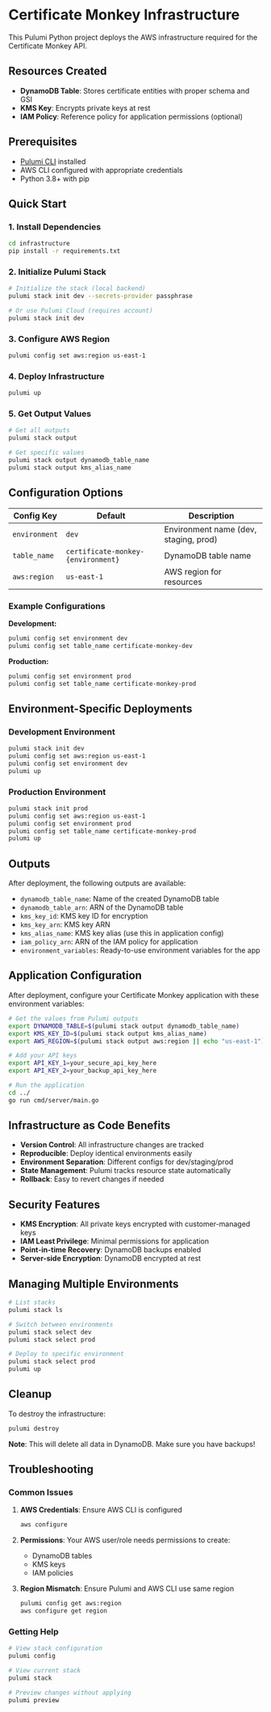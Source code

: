 # Certificate Monkey Infrastructure

This Pulumi Python project deploys the AWS infrastructure required for the Certificate Monkey API.

## Resources Created

- **DynamoDB Table**: Stores certificate entities with proper schema and GSI
- **KMS Key**: Encrypts private keys at rest
- **IAM Policy**: Reference policy for application permissions (optional)

## Prerequisites

- [Pulumi CLI](https://www.pulumi.com/docs/get-started/install/) installed
- AWS CLI configured with appropriate credentials
- Python 3.8+ with pip

## Quick Start

### 1. Install Dependencies

```bash
cd infrastructure
pip install -r requirements.txt
```

### 2. Initialize Pulumi Stack

```bash
# Initialize the stack (local backend)
pulumi stack init dev --secrets-provider passphrase

# Or use Pulumi Cloud (requires account)
pulumi stack init dev
```

### 3. Configure AWS Region

```bash
pulumi config set aws:region us-east-1
```

### 4. Deploy Infrastructure

```bash
pulumi up
```

### 5. Get Output Values

```bash
# Get all outputs
pulumi stack output

# Get specific values
pulumi stack output dynamodb_table_name
pulumi stack output kms_alias_name
```

## Configuration Options

| Config Key | Default | Description |
|------------|---------|-------------|
| `environment` | `dev` | Environment name (dev, staging, prod) |
| `table_name` | `certificate-monkey-{environment}` | DynamoDB table name |
| `aws:region` | `us-east-1` | AWS region for resources |

### Example Configurations

**Development:**
```bash
pulumi config set environment dev
pulumi config set table_name certificate-monkey-dev
```

**Production:**
```bash
pulumi config set environment prod
pulumi config set table_name certificate-monkey-prod
```

## Environment-Specific Deployments

### Development Environment
```bash
pulumi stack init dev
pulumi config set aws:region us-east-1
pulumi config set environment dev
pulumi up
```

### Production Environment
```bash
pulumi stack init prod
pulumi config set aws:region us-east-1
pulumi config set environment prod
pulumi config set table_name certificate-monkey-prod
pulumi up
```

## Outputs

After deployment, the following outputs are available:

- `dynamodb_table_name`: Name of the created DynamoDB table
- `dynamodb_table_arn`: ARN of the DynamoDB table
- `kms_key_id`: KMS key ID for encryption
- `kms_key_arn`: KMS key ARN
- `kms_alias_name`: KMS key alias (use this in application config)
- `iam_policy_arn`: ARN of the IAM policy for application
- `environment_variables`: Ready-to-use environment variables for the app

## Application Configuration

After deployment, configure your Certificate Monkey application with these environment variables:

```bash
# Get the values from Pulumi outputs
export DYNAMODB_TABLE=$(pulumi stack output dynamodb_table_name)
export KMS_KEY_ID=$(pulumi stack output kms_alias_name)
export AWS_REGION=$(pulumi stack output aws:region || echo "us-east-1")

# Add your API keys
export API_KEY_1=your_secure_api_key_here
export API_KEY_2=your_backup_api_key_here

# Run the application
cd ../
go run cmd/server/main.go
```

## Infrastructure as Code Benefits

- **Version Control**: All infrastructure changes are tracked
- **Reproducible**: Deploy identical environments easily
- **Environment Separation**: Different configs for dev/staging/prod
- **State Management**: Pulumi tracks resource state automatically
- **Rollback**: Easy to revert changes if needed

## Security Features

- **KMS Encryption**: All private keys encrypted with customer-managed keys
- **IAM Least Privilege**: Minimal permissions for application
- **Point-in-time Recovery**: DynamoDB backups enabled
- **Server-side Encryption**: DynamoDB encrypted at rest

## Managing Multiple Environments

```bash
# List stacks
pulumi stack ls

# Switch between environments
pulumi stack select dev
pulumi stack select prod

# Deploy to specific environment
pulumi stack select prod
pulumi up
```

## Cleanup

To destroy the infrastructure:

```bash
pulumi destroy
```

**Note**: This will delete all data in DynamoDB. Make sure you have backups!

## Troubleshooting

### Common Issues

1. **AWS Credentials**: Ensure AWS CLI is configured
   ```bash
   aws configure
   ```

2. **Permissions**: Your AWS user/role needs permissions to create:
   - DynamoDB tables
   - KMS keys
   - IAM policies

3. **Region Mismatch**: Ensure Pulumi and AWS CLI use same region
   ```bash
   pulumi config get aws:region
   aws configure get region
   ```

### Getting Help

```bash
# View stack configuration
pulumi config

# View current stack
pulumi stack

# Preview changes without applying
pulumi preview
```
